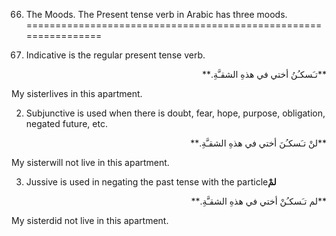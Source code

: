 66. The Moods. The Present tense verb in Arabic has three moods.
================================================================

1. Indicative is the regular present tense verb.

<p dir="rtl">
**تـَسکـُنُ أختي في هذهِ الشقـَّةِ.**
</p>

My sisterlives in this apartment.

2. Subjunctive is used when there is doubt, fear, hope, purpose,
obligation, negated future, etc.

<p dir="rtl">
**لنْ تـَسکـُنَ أختي في هذهِ الشقـَّةِ.**
</p>

My sisterwill not live in this apartment.

3. Jussive is used in negating the past tense with the particle**لمْ**

<p dir="rtl">
**لم تـَسکـُنْ أختي في هذهِ الشقـَّةِ.**
</p>

My sisterdid not live in this apartment.


